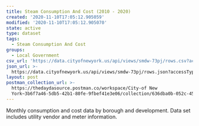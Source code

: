 ```yaml
---
title: Steam Consumption And Cost (2010 - 2020)
created: '2020-11-10T17:05:12.905059'
modified: '2020-11-10T17:05:12.905070'
state: active
type: dataset
tags:
  - Steam Consumption And Cost
groups:
  - Local Government
csv_url: 'https://data.cityofnewyork.us/api/views/smdw-73pj/rows.csv?accessType=DOWNLOAD'
json_url: >-
  https://data.cityofnewyork.us/api/views/smdw-73pj/rows.json?accessType=DOWNLOAD
layout: post
postman_collection_url: >-
  https://thedaydasource.postman.co/workspace/City-of New
  York~3b6f7a46-5db5-42b1-80fe-9fbef41e3e06/collection/636dba0b-052c-4504-8859-0bb91aaabbdb
---
```

Monthly consumption and cost data by borough and development. Data set includes utility vendor and meter information.

